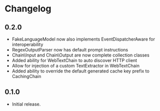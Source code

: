 # Changelog

## 0.2.0

* FakeLanguageModel now also implements EventDispatcherAware for interoperability
* RegexOutputParser now has default prompt instructions
* Chain\Input and Chain\Output are now complete collection classes
* Added ability for WebTextChain to auto discover HTTP client
* Allow for injection of a custom TextExtractor in WebTextChain
* Added ability to override the default generated cache key prefix to CachingChain

## 0.1.0

* Initial release.
